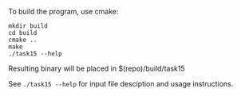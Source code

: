 To build the program, use cmake:
```
mkdir build
cd build
cmake ..
make
./task15 --help
```

Resulting binary will be placed in $(repo)/build/task15

See `./task15 --help` for input file desciption and usage instructions.
